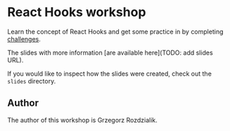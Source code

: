 # React Hooks workshop

Learn the concept of React Hooks and get some practice in by completing
[challenges](challenges/README.md).

The slides with more information [are available here](TODO: add slides URL).

If you would like to inspect how the slides were created, check out the `slides` directory.

## Author

The author of this workshop is Grzegorz Rozdzialik.
